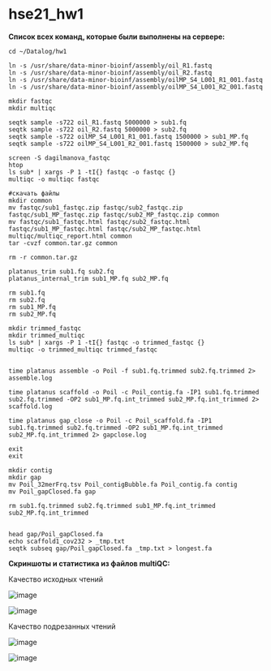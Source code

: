 # hse21_hw1
**Список всех команд, которые были выполнены на сервере:**
    
    cd ~/Datalog/hw1

    ln -s /usr/share/data-minor-bioinf/assembly/oil_R1.fastq
    ln -s /usr/share/data-minor-bioinf/assembly/oil_R2.fastq
    ln -s /usr/share/data-minor-bioinf/assembly/oilMP_S4_L001_R1_001.fastq
    ln -s /usr/share/data-minor-bioinf/assembly/oilMP_S4_L001_R2_001.fastq

    mkdir fastqc
    mkdir multiqc

    seqtk sample -s722 oil_R1.fastq 5000000 > sub1.fq
    seqtk sample -s722 oil_R2.fastq 5000000 > sub2.fq
    seqtk sample -s722 oilMP_S4_L001_R1_001.fastq 1500000 > sub1_MP.fq
    seqtk sample -s722 oilMP_S4_L001_R2_001.fastq 1500000 > sub2_MP.fq

    screen -S dagilmanova_fastqc
    htop
    ls sub* | xargs -P 1 -tI{} fastqc -o fastqc {}
    multiqc -o multiqc fastqc

    #скачать файлы
    mkdir common
    mv fastqc/sub1_fastqc.zip fastqc/sub2_fastqc.zip fastqc/sub1_MP_fastqc.zip fastqc/sub2_MP_fastqc.zip common
    mv fastqc/sub1_fastqc.html fastqc/sub2_fastqc.html fastqc/sub1_MP_fastqc.html fastqc/sub2_MP_fastqc.html multiqc/multiqc_report.html common
    tar -cvzf common.tar.gz common

    rm -r common.tar.gz

    platanus_trim sub1.fq sub2.fq
    platanus_internal_trim sub1_MP.fq sub2_MP.fq
    
    rm sub1.fq
    rm sub2.fq
    rm sub1_MP.fq
    rm sub2_MP.fq
    
    mkdir trimmed_fastqc
    mkdir trimmed_multiqc
    ls sub* | xargs -P 1 -tI{} fastqc -o trimmed_fastqc {}
    multiqc -o trimmed_multiqc trimmed_fastqc
    
    
    time platanus assemble -o Poil -f sub1.fq.trimmed sub2.fq.trimmed 2> assemble.log
    
    time platanus scaffold -o Poil -c Poil_contig.fa -IP1 sub1.fq.trimmed sub2.fq.trimmed -OP2 sub1_MP.fq.int_trimmed sub2_MP.fq.int_trimmed 2> scaffold.log

    time platanus gap_close -o Poil -c Poil_scaffold.fa -IP1 sub1.fq.trimmed sub2.fq.trimmed -OP2 sub1_MP.fq.int_trimmed sub2_MP.fq.int_trimmed 2> gapclose.log

    exit
    exit

    mkdir contig
    mkdir gap
    mv Poil_32merFrq.tsv Poil_contigBubble.fa Poil_contig.fa contig
    mv Poil_gapClosed.fa gap

    rm sub1.fq.trimmed sub2.fq.trimmed sub1_MP.fq.int_trimmed sub2_MP.fq.int_trimmed


    head gap/Poil_gapClosed.fa
    echo scaffold1_cov232 > _tmp.txt
    seqtk subseq gap/Poil_gapClosed.fa _tmp.txt > longest.fa
    
    
**Скриншоты и статистика из файлов multiQC:**

Качество исходных чтений

![image](https://user-images.githubusercontent.com/67833171/139153924-7cee4789-3d55-4b9d-8912-62c07ed43bff.png)

![image](https://user-images.githubusercontent.com/67833171/139154519-8d3c3c3e-5068-4714-b1c1-7e8b46ce8669.png)

Качество подрезанных чтений

![image](https://user-images.githubusercontent.com/67833171/139154319-9174b58e-2a14-49be-8332-4fe258dd1256.png)

![image](https://user-images.githubusercontent.com/67833171/139154577-7c11b1a7-1d5a-4e11-a914-934f03f340de.png)


